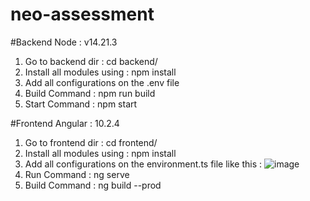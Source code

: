 # neo-assessment

#Backend
Node : v14.21.3
1. Go to backend dir : cd backend/
2. Install all modules using : npm install
3. Add all configurations on the .env file
4. Build Command : npm run build
5. Start Command : npm start

#Frontend
Angular : 10.2.4
1. Go to frontend dir : cd frontend/
2. Install all modules using : npm install
3. Add all configurations on the environment.ts file like this :
   ![image](https://github.com/user-attachments/assets/83abeea6-fa27-4b55-bda4-921afa99d51d)
5. Run Command : ng serve
6. Build Command : ng build --prod

